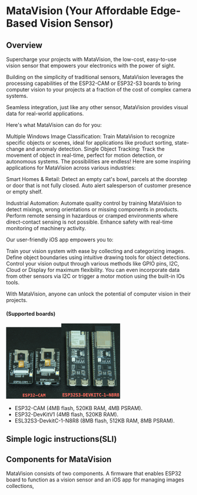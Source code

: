 # MataVision (Your Affordable Edge-Based Vision Sensor)

## Overview
Supercharge your projects with MataVision, the low-cost, easy-to-use vision sensor that empowers your electronics with the power of sight.

Building on the simplicity of traditional sensors, MataVision leverages the processing capabilities of the ESP32-CAM or ESP32-S3 boards to bring computer vision to your projects at a fraction of the cost of complex camera systems.

Seamless integration, just like any other sensor, MataVision provides visual data for real-world applications.

Here's what MataVision can do for you:

Multiple Windows Image Classification: Train MataVision to recognize specific objects or scenes, ideal for applications like product sorting, state-change and anomaly detection.
Single Object Tracking: Track the movement of object in real-time, perfect for motion detection, or autonomous systems.
The possibilities are endless! Here are some inspiring applications for MataVision across various industries:

Smart Homes & Retail:
Detect an empty cat's bowl, parcels at the doorstep or door that is not fully closed.
Auto alert salesperson of customer presence or empty shelf.

Industrial Automation:
Automate quality control by training MataVision to detect mixings, wrong orientations or missing components in products.
Perform remote sensing in hazardous or cramped environments where direct-contact sensing is not possible.
Enhance safety with real-time monitoring of machinery activity.

Our user-friendly iOS app empowers you to:

Train your vision system with ease by collecting and categorizing images.
Define object boundaries using intuitive drawing tools for object detections.
Control your vision output through various methods like GPIO pins, I2C, Cloud or Display for maximum flexibility.
You can even incorporate data from other sensors via I2C or trigger a motor motion using the built-in IOs tools.

With MataVision, anyone can unlock the potential of computer vision in their projects.


#### (Supported boards)

<img title="ESP32-CAM Boards" src="images/esp32_cam_boards.png" alt="" width="150"><img title="ESP32-S3 Boards" src="images/esp32_s3_boards.png" alt="" width="160">

- ESP32-CAM (4MB flash, 520KB RAM, 4MB PSRAM).
- ESP32-DevKitV1 (4MB flash, 520KB RAM).
- ESL32S3-DevkitC-1-N8R8 (8MB flash, 512KB RAM, 8MB PSRAM).

## Simple logic instructions(SLI)



## Components for MataVision
MataVision consists of two components. A firmware that enables ESP32 board to function as a vision sensor and an iOS app for managing images collections, 